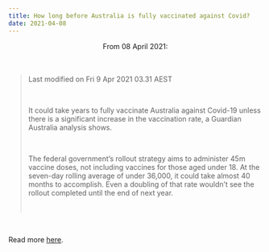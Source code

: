 ```yaml
---
title: How long before Australia is fully vaccinated against Covid?
date: 2021-04-08
---
```


<center>From 08 April 2021:</center><br><br>

<blockquote><p>Last modified on Fri 9 Apr 2021 03.31 AEST</p><br>

<p>It could take years to fully vaccinate Australia against Covid-19 unless there is a significant increase in the vaccination rate, a Guardian Australia analysis shows.</p><br>

<p>The federal government’s rollout strategy aims to administer 45m vaccine doses, not including vaccines for those aged under 18. At the seven-day rolling average of under 36,000, it could take almost 40 months to accomplish. Even a doubling of that rate wouldn’t see the rollout completed until the end of next year.</p><br>

</blockquote><br>

<p>Read more <a href="https://www.theguardian.com/news/datablog/2021/apr/08/how-long-before-australia-is-fully-vaccinated-against-covid">here</a>.</p>